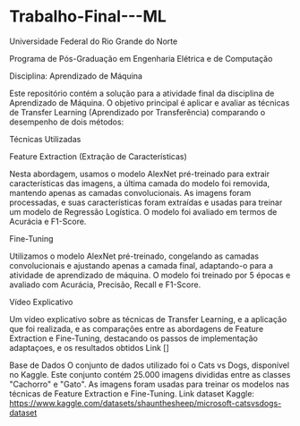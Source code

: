 # Trabalho-Final---ML

Universidade Federal do Rio Grande do Norte

Programa de Pós-Graduação em Engenharia Elétrica e de Computação

Disciplina: Aprendizado de Máquina

Este repositório contém a solução para a atividade final da disciplina de Aprendizado de Máquina. O objetivo principal é aplicar e avaliar as técnicas de Transfer Learning (Aprendizado por Transferência) comparando o desempenho de dois métodos:

Técnicas Utilizadas

Feature Extraction (Extração de Características)

Nesta abordagem, usamos o modelo AlexNet pré-treinado para extrair características das imagens, a última camada do modelo foi removida, mantendo apenas as camadas convolucionais.
As imagens foram processadas, e suas características foram extraídas e usadas para treinar um modelo de Regressão Logística. O modelo foi avaliado em termos de Acurácia e F1-Score.

Fine-Tuning

Utilizamos o modelo AlexNet pré-treinado, congelando as camadas convolucionais e ajustando apenas a camada final, adaptando-o para a atividade de aprendizado de máquina. O modelo foi treinado por 5 épocas e avaliado com Acurácia, Precisão, Recall e F1-Score.
 
 
 Vídeo Explicativo
 
 Um vídeo explicativo sobre as técnicas de Transfer Learning, e a 
 aplicação que foi realizada, e as comparações entre as abordagens de 
 Feature Extraction e Fine-Tuning, destacando os passos de implementação 
 adaptaçoes, e os resultados obtidos 
 Link []

Base de Dados
O conjunto de dados utilizado foi o Cats vs Dogs, disponível no Kaggle. Este conjunto contém 25.000 imagens divididas entre as classes "Cachorro" e "Gato". As imagens foram usadas para treinar os modelos nas técnicas de Feature Extraction e Fine-Tuning.
Link dataset  Kaggle: https://www.kaggle.com/datasets/shaunthesheep/microsoft-catsvsdogs-dataset


